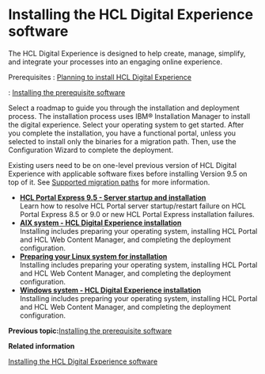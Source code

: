 # Installing the HCL Digital Experience software

The HCL Digital Experience is designed to help create, manage, simplify, and integrate your processes into an engaging online experience.

Prerequisites
:   [Planning to install HCL Digital Experience](../plan/plan_installation.md)

:   [Installing the prerequisite software](../install/prereq_software.md)

Select a roadmap to guide you through the installation and deployment process. The installation process uses IBM® Installation Manager to install the digital experience. Select your operating system to get started. After you complete the installation, you have a functional portal, unless you selected to install only the binaries for a migration path. Then, use the Configuration Wizard to complete the deployment.

Existing users need to be on one-level previous version of HCL Digital Experience with applicable software fixes before installing Version 9.5 on top of it. See [Supported migration paths](../plan/mig_plan_supported_paths.html) for more information.

-   **[HCL Portal Express 9.5 - Server startup and installation](../install/inst_portal_express_95.md)**  
Learn how to resolve HCL Portal server startup/restart failure on HCL Portal Express 8.5 or 9.0 or new HCL Portal Express installation failures.
-   **[AIX system - HCL Digital Experience installation](../install/installingwp95-AIX.md)**  
Installing includes preparing your operating system, installing HCL Portal and HCL Web Content Manager, and completing the deployment configuration.
-   **[Preparing your Linux system for installation](../install/installingwp95-linux.md)**  
Installing includes preparing your operating system, installing HCL Portal and HCL Web Content Manager, and completing the deployment configuration.
-   **[Windows system - HCL Digital Experience installation](../install/installingwp95-windows.md)**  
Installing includes preparing your operating system, installing HCL Portal and HCL Web Content Manager, and completing the deployment configuration.


**Previous topic:**[Installing the prerequisite software](../install/prereq_software.md)

**Related information**  


[Installing the HCL Digital Experience software](../install/inst_web_experience.md)


